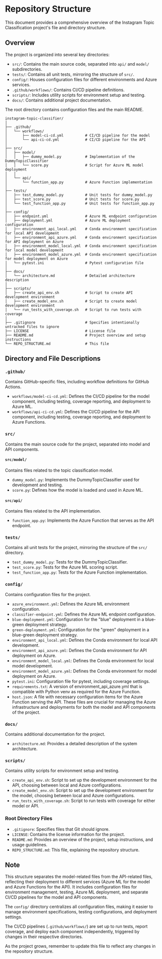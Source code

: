 # Repository Structure

This document provides a comprehensive overview of the Instagram Topic Classification project's file and directory structure.

## Overview

The project is organized into several key directories:

- `src/`: Contains the main source code, separated into `api/` and `model/` subdirectories.
- `tests/`: Contains all unit tests, mirroring the structure of `src/`.
- `config/`: Houses configuration files for different environments and Azure services.
- `.github/workflows/`: Contains CI/CD pipeline definitions.
- `scripts/`: Includes utility scripts for environment setup and testing.
- `docs/`: Contains additional project documentation.

The root directory contains configuration files and the main README.

```
instagram-topic-classifier/
│
├── .github/
│   └── workflows/
│       ├── model-ci-cd.yml          # CI/CD pipeline for the model
│       └── api-ci-cd.yml            # CI/CD pipeline for the API
│
├── src/
│   ├── model/
│   │   ├── dummy_model.py           # Implementation of the DummyTopicClassifier
│   │   └── score.py                 # Script for Azure ML model deployment
│   │
│   └── api/
│       └── function_app.py          # Azure Function implementation
│
├── tests/
│   ├── test_dummy_model.py          # Unit tests for dummy_model.py
│   ├── test_score.py                # Unit tests for score.py
│   └── test_function_app.py         # Unit tests for function_app.py
│
├── config/
│   ├── endpoint.yml                 # Azure ML endpoint configuration
│   ├── deployment.yml               # Azure ML deployment configuration
│   ├── environment_api_local.yml    # Conda environment specification for local API development
│   ├── environment_api_azure.yml    # Conda environment specification for API deployment on Azure
│   ├── environment_model_local.yml  # Conda environment specification for local model development
│   ├── environment_model_azure.yml  # Conda environment specification for model deployment on Azure
│   └── pytest.ini                   # Pytest configuration file
│
├── docs/
│   └── architecture.md              # Detailed architecture description
│
├── scripts/
│   ├── create_api_env.sh            # Script to create API development environment
│   ├── create_model_env.sh          # Script to create model development environment
│   └── run_tests_with_coverage.sh   # Script to run tests with coverage
│
├── .gitignore                       # Specifies intentionally untracked files to ignore
├── LICENSE                          # License file
├── README.md                        # Project overview and setup instructions
└── REPO_STRUCTURE.md                # This file
```

## Directory and File Descriptions

### `.github/`
Contains GitHub-specific files, including workflow definitions for GitHub Actions.
- `workflows/model-ci-cd.yml`: Defines the CI/CD pipeline for the model component, including testing, coverage reporting, and deployment to Azure ML.
- `workflows/api-ci-cd.yml`: Defines the CI/CD pipeline for the API component, including testing, coverage reporting, and deployment to Azure Functions.

### `src/`
Contains the main source code for the project, separated into model and API components.

#### `src/model/`
Contains files related to the topic classification model.
- `dummy_model.py`: Implements the DummyTopicClassifier used for development and testing.
- `score.py`: Defines how the model is loaded and used in Azure ML.

#### `src/api/`
Contains files related to the API implementation.
- `function_app.py`: Implements the Azure Function that serves as the API endpoint.

### `tests/`
Contains all unit tests for the project, mirroring the structure of the `src/` directory.
- `test_dummy_model.py`: Tests for the DummyTopicClassifier.
- `test_score.py`: Tests for the Azure ML scoring script.
- `test_function_app.py`: Tests for the Azure Function implementation.

### `config/`
Contains configuration files for the project.
- `azure_environment.yml`: Defines the Azure ML environment configuration.
- `classifier-endpoint.yml`: Defines the Azure ML endpoint configuration.
- `blue-deployment.yml`: Configuration for the "blue" deployment in a blue-green deployment strategy.
- `green-deployment.yml`: Configuration for the "green" deployment in a blue-green deployment strategy.
- `environment_api_local.yml`: Defines the Conda environment for local API development.
- `environment_api_azure.yml`: Defines the Conda environment for API deployment on Azure.
- `environment_model_local.yml`: Defines the Conda environment for local model development.
- `environment_model_azure.yml`: Defines the Conda environment for model deployment on Azure.
- `pytest.ini`: Configuration file for pytest, including coverage settings.
- `requirements.txt`: A version of environment_api_azure.yml that is compatible with Python venv as required for the Azure Function.
- `host.json`: A file with necessary configuration items for the Azure Function serving the API.
These files are crucial for managing the Azure infrastructure and deployments for both the model and API components of the project.

### `docs/`
Contains additional documentation for the project.
- `architecture.md`: Provides a detailed description of the system architecture.

### `scripts/`
Contains utility scripts for environment setup and testing.
- `create_api_env.sh`: Script to set up the development environment for the API, choosing between local and Azure configurations.
- `create_model_env.sh`: Script to set up the development environment for the model, choosing between local and Azure configurations.
- `run_tests_with_coverage.sh`: Script to run tests with coverage for either model or API.

### Root Directory Files
- `.gitignore`: Specifies files that Git should ignore.
- `LICENSE`: Contains the license information for the project.
- `README.md`: Provides an overview of the project, setup instructions, and usage guidelines.
- `REPO_STRUCTURE.md`: This file, explaining the repository structure.

## Note
This structure separates the model-related files from the API-related files, reflecting their deployment to different services (Azure ML for the model and Azure Functions for the API). It includes configuration files for environment management, testing, Azure ML deployment, and separate CI/CD pipelines for the model and API components. 

The `config/` directory centralizes all configuration files, making it easier to manage environment specifications, testing configurations, and deployment settings.

The CI/CD pipelines (`.github/workflows/`) are set up to run tests, report coverage, and deploy each component independently, triggered by changes in their respective directories.

As the project grows, remember to update this file to reflect any changes in the repository structure.
